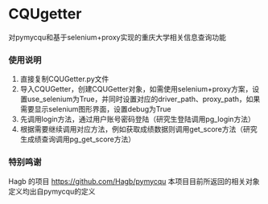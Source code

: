 # CQUgetter
对pymycqu和基于selenium+proxy实现的重庆大学相关信息查询功能

### 使用说明
1. 直接复制CQUGetter.py文件
2. 导入CQUGetter，创建CQUGetter对象，如需使用selenium+proxy方案，设置use_selenium为True，并同时设置对应的driver_path、proxy_path，如果需要显示selenium图形界面，设置debug为True
3. 先调用login方法，通过用户账号密码登陆（研究生登陆调用pg_login方法）
4. 根据需要继续调用对应方法，例如获取成绩数据则调用get_score方法（研究生成绩查询调用pg_get_score方法）

### 特别鸣谢
Hagb 的项目 <https://github.com/Hagb/pymycqu> 本项目目前所返回的相关对象定义均出自pymycqu的定义
